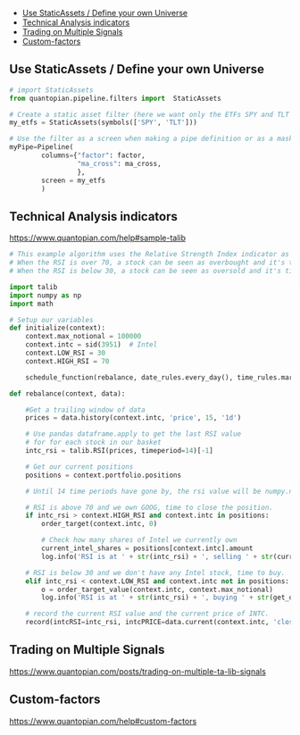 <!-- TOC START min:1 max:3 link:true update:true -->
  - [Use StaticAssets / Define your own Universe](#use-staticassets--define-your-own-universe)
  - [Technical Analysis indicators](#technical-analysis-indicators)
  - [Trading on Multiple Signals](#trading-on-multiple-signals)
  - [Custom-factors](#custom-factors)

<!-- TOC END -->


## Use StaticAssets / Define your own Universe

```py
# import StaticAssets  
from quantopian.pipeline.filters import  StaticAssets

# Create a static asset filter (here we want only the ETFs SPY and TLT  
my_etfs = StaticAssets(symbols(['SPY', 'TLT']))

# Use the filter as a screen when making a pipe definition or as a mask in a factor  
myPipe=Pipeline(  
        columns={"factor": factor,  
                 "ma_cross": ma_cross,  
                 },  
        screen = my_etfs  
        )
```

## Technical Analysis indicators

https://www.quantopian.com/help#sample-talib

```py
# This example algorithm uses the Relative Strength Index indicator as a buy/sell signal.
# When the RSI is over 70, a stock can be seen as overbought and it's time to sell.
# When the RSI is below 30, a stock can be seen as oversold and it's time to buy.

import talib
import numpy as np
import math

# Setup our variables
def initialize(context):
    context.max_notional = 100000
    context.intc = sid(3951)  # Intel
    context.LOW_RSI = 30
    context.HIGH_RSI = 70

    schedule_function(rebalance, date_rules.every_day(), time_rules.market_open())

def rebalance(context, data):

    #Get a trailing window of data
    prices = data.history(context.intc, 'price', 15, '1d')

    # Use pandas dataframe.apply to get the last RSI value
    # for for each stock in our basket
    intc_rsi = talib.RSI(prices, timeperiod=14)[-1]

    # Get our current positions
    positions = context.portfolio.positions

    # Until 14 time periods have gone by, the rsi value will be numpy.nan

    # RSI is above 70 and we own GOOG, time to close the position.
    if intc_rsi > context.HIGH_RSI and context.intc in positions:
        order_target(context.intc, 0)

        # Check how many shares of Intel we currently own
        current_intel_shares = positions[context.intc].amount
        log.info('RSI is at ' + str(intc_rsi) + ', selling ' + str(current_intel_shares) + ' shares')

    # RSI is below 30 and we don't have any Intel stock, time to buy.
    elif intc_rsi < context.LOW_RSI and context.intc not in positions:
        o = order_target_value(context.intc, context.max_notional)
        log.info('RSI is at ' + str(intc_rsi) + ', buying ' + str(get_order(o).amount)  + ' shares')

    # record the current RSI value and the current price of INTC.
    record(intcRSI=intc_rsi, intcPRICE=data.current(context.intc, 'close'))

```
## Trading on Multiple Signals

https://www.quantopian.com/posts/trading-on-multiple-ta-lib-signals

## Custom-factors

https://www.quantopian.com/help#custom-factors

